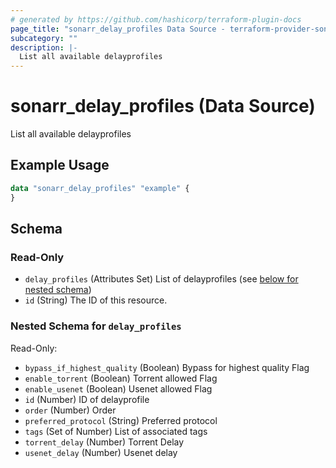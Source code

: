 ```yaml
---
# generated by https://github.com/hashicorp/terraform-plugin-docs
page_title: "sonarr_delay_profiles Data Source - terraform-provider-sonarr"
subcategory: ""
description: |-
  List all available delayprofiles
---
```


# sonarr_delay_profiles (Data Source)

List all available delayprofiles

## Example Usage

```terraform
data "sonarr_delay_profiles" "example" {
}
```

<!-- schema generated by tfplugindocs -->
## Schema

### Read-Only

- `delay_profiles` (Attributes Set) List of delayprofiles (see [below for nested schema](#nestedatt--delay_profiles))
- `id` (String) The ID of this resource.

<a id="nestedatt--delay_profiles"></a>
### Nested Schema for `delay_profiles`

Read-Only:

- `bypass_if_highest_quality` (Boolean) Bypass for highest quality Flag
- `enable_torrent` (Boolean) Torrent allowed Flag
- `enable_usenet` (Boolean) Usenet allowed Flag
- `id` (Number) ID of delayprofile
- `order` (Number) Order
- `preferred_protocol` (String) Preferred protocol
- `tags` (Set of Number) List of associated tags
- `torrent_delay` (Number) Torrent Delay
- `usenet_delay` (Number) Usenet delay


